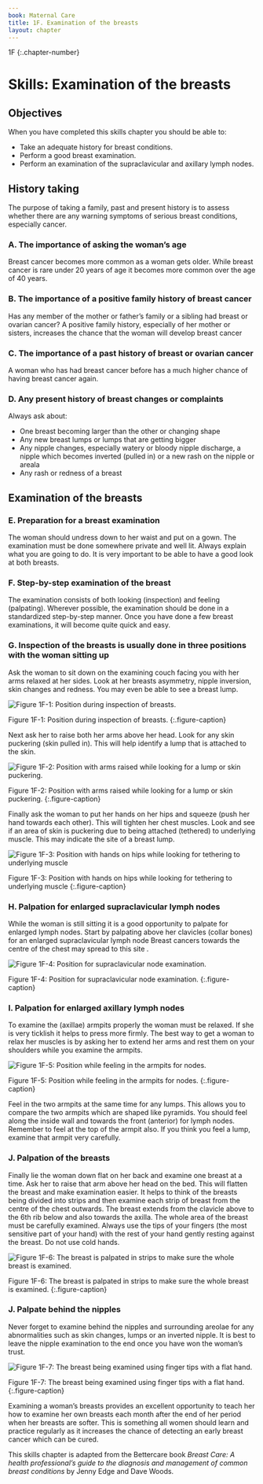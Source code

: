 ```yaml
---
book: Maternal Care
title: 1F. Examination of the breasts
layout: chapter
---
```


1F
{:.chapter-number}

# Skills: Examination of the breasts

## Objectives

When you have completed this skills chapter you should be able to:

*	Take an adequate history for breast conditions.
*	Perform a good breast examination.
*	Perform an examination of the supraclavicular and axillary lymph nodes.

## History taking

The purpose of taking a family, past and present history is to assess whether there are any warning symptoms of serious breast conditions, especially cancer.

### A. The importance of asking the woman’s age

Breast cancer becomes more common as a woman gets older. While breast cancer is rare under 20 years of age it becomes more common over the age of 40 years.

### B. The importance of a positive family history of breast cancer

Has any member of the mother or father’s family or a sibling had breast or ovarian cancer? A positive family history, especially of her mother or sisters, increases the chance that the woman will develop breast cancer

### C. The importance of a past history of breast or ovarian cancer

A woman who has had breast cancer before has a much higher chance of having breast cancer again.

### D. Any present history of breast changes or complaints

Always ask about:

*	One breast becoming larger than the other or changing shape
*	Any new breast lumps or lumps that are getting bigger
*	Any nipple changes, especially watery or bloody nipple discharge, a nipple which becomes inverted (pulled in) or a new rash on the nipple or areala
*	Any rash or redness of a breast

## Examination of the breasts

### E. Preparation for a breast examination

The woman should undress down to her waist and put on a gown. The examination must be done somewhere private and well lit. Always explain what you are going to do. It is very important to be able to have a good look at both breasts.

### F. Step-by-step examination of the breast

The examination consists of both looking (inspection) and feeling (palpating). Wherever possible, the examination should be done in a standardized step-by-step manner. Once you have done a few breast examinations, it will become quite quick and easy.

### G. Inspection of the breasts is usually done in three positions with the woman sitting up

Ask the woman to sit down on the examining couch facing you with her arms relaxed at her sides. Look at her breasts asymmetry, nipple inversion, skin changes and redness. You may even be able to see a breast lump.

![Figure 1F-1: Position during inspection of breasts.](images/fig-1F-1.svg)

Figure 1F-1: Position during inspection of breasts.
{:.figure-caption}

Next ask her to raise both her arms above her head. Look for any skin puckering (skin pulled in). This will help identify a lump that is attached to the skin.

![Figure 1F-2: Position with arms raised while looking for a lump or skin puckering.](images/fig-1F-2.svg)

Figure 1F-2: Position with arms raised while looking for a lump or skin puckering.
{:.figure-caption}

Finally ask the woman to put her hands on her hips and squeeze (push her hand towards each other). This will tighten her chest muscles. Look and see if an area of skin is puckering due to being attached (tethered) to underlying muscle. This may indicate the site of a breast lump.

![Figure 1F-3: Position with hands on hips while looking for tethering to underlying muscle](images/fig-1F-3.svg)

Figure 1F-3: Position with hands on hips while looking for tethering to underlying muscle
{:.figure-caption}

### H. Palpation for enlarged supraclavicular lymph nodes

While the woman is still sitting it is a good opportunity to palpate for enlarged lymph nodes. Start by palpating above her clavicles (collar bones) for an enlarged supraclavicular lymph node Breast cancers towards the centre of the chest may spread to this site .

![Figure 1F-4: Position for supraclavicular node examination.](images/fig-1F-4.svg)

Figure 1F-4: Position for supraclavicular node examination.
{:.figure-caption}

### I. Palpation for enlarged axillary lymph nodes

To examine the (axillae) armpits properly the woman must be relaxed. If she is very ticklish it helps to press more firmly. The best way to get a woman to relax her muscles is by asking her to extend her arms and rest them on your shoulders while you examine the armpits.

![Figure 1F-5: Position while feeling in the armpits for nodes.](images/fig-1F-5.svg)

Figure 1F-5: Position while feeling in the armpits for nodes.
{:.figure-caption}

Feel in the two armpits at the same time for any lumps. This allows you to compare the two armpits which are shaped like pyramids. You should feel along the inside wall and towards the front (anterior) for lymph nodes. Remember to feel at the top of the armpit also. If you think you feel a lump, examine that armpit very carefully.

### J. Palpation of the breasts

Finally lie the woman down flat on her back and examine one breast at a time. Ask her to raise that arm above her head on the bed. This will flatten the breast and make examination easier. It helps to think of the breasts being divided into strips and then examine each strip of breast from the centre of the chest outwards. The breast extends from the clavicle above to the 6th rib below and also towards the axilla. The whole area of the breast must be carefully examined. Always use the tips of your fingers (the most sensitive part of your hand) with the rest of your hand gently resting against the breast. Do not use cold hands.

![Figure 1F-6: The breast is palpated in strips to make sure the whole breast is examined.](images/fig-1F-6.svg)

Figure 1F-6: The breast is palpated in strips to make sure the whole breast is examined.
{:.figure-caption}

### J. Palpate behind the nipples

Never forget to examine behind the nipples and surrounding areolae for any abnormalities such as skin changes, lumps or an inverted nipple. It is best to leave the nipple examination to the end once you have won the woman’s trust.

![Figure 1F-7: The breast being examined using finger tips with a flat hand.](images/fig-1F-7.svg)

Figure 1F-7: The breast being examined using finger tips with a flat hand.
{:.figure-caption}

Examining a woman’s breasts provides an excellent opportunity to teach her how to examine her own breasts each month after the end of her period when her breasts are softer. This is something all women should learn and practice regularly as it increases the chance of detecting an early breast cancer which can be cured.

This skills chapter is adapted from the Bettercare book *Breast Care: A health professional’s guide to the diagnosis and management of common breast conditions* by Jenny Edge and Dave Woods.

